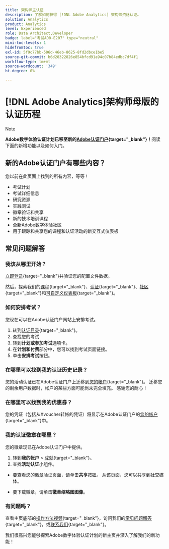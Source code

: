 ```yaml
---
title: 架构师主认证
description: 了解如何获得 [!DNL Adobe Analytics] 架构师资格认证。
solution: Analytics
product: Analytics
level: Experienced
role: Data Architect,Developer
badge: label="考试AD0-E207" type="neutral"
mini-toc-levels: 1
hidefromtoc: true
exl-id: 5f9c77bb-506d-46eb-8625-8fd2dbce1be5
source-git-commit: b6d28322826e854bfcd91a94c07b84edbc7df4f1
workflow-type: tm+mt
source-wordcount: '349'
ht-degree: 0%

---
```


# [!DNL Adobe Analytics]架构师母版的认证历程

>[!NOTE]
>
>**Adobe数字体验认证计划已移至新的[Adobe认证门户](https://certification.adobe.com/){target="_blank"}！**&#x200B;阅读下面的新增功能以及如何入门。

## 新的Adobe认证门户有哪些内容？

您以前在此页面上找到的所有内容，等等！

* 考试计划
* 考试详细信息
* 研究资源
* 实践测试
* 徽章验证和共享
* 新的技术培训课程
* 全新Adobe数字体验社区
* 用于跟踪和共享您的课程和认证活动的新交互式仪表板

## 常见问题解答

### 我该从哪里开始？

[立即登录](https://certification.adobe.com/){target="_blank"}并验证您的配置文件数据。

然后，探索我们的[课程](https://certification.adobe.com/courses/?/courses){target="_blank"}、[认证](https://certification.adobe.com/certifications){target="_blank"}、[社区](https://certification.adobe.com/community/){target="_blank"}和[可自定义仪表板](https://certification.adobe.com/user/dashboard){target="_blank"}。

### 如何安排考试？

您现在可以在Adobe认证门户网站上安排考试。

1. 转到[认证目录](https://certification.adobe.com/certifications){target="_blank"}。
2. 查找您的考试
3. 转到&#x200B;**计划或参加考试**&#x200B;选项卡。
4. 在&#x200B;**计划和付费**&#x200B;部分中，您可以找到考试页面链接。
5. 单击&#x200B;**安排考试**&#x200B;按钮。

### 在哪里可以找到我的认证历史记录？

您的活动认证已在Adobe认证门户上迁移到[您的帐户](https://certification.adobe.com/user/certifications){target="_blank"}。 迁移您的剩余用户数据时，帐户的某些方面可能尚未完全填充。 感谢您的耐心！

### 在哪里可以找到我的优惠券？

您的凭证（包括从Xvoucher转帐的凭证）将显示在Adobe认证门户的[您的帐户](https://certification.adobe.com/user/purchases){target="_blank"}中。

### 我的认证徽章在哪里？

您的徽章现已在Adobe认证门户中提供。

1. 转到&#x200B;**我的帐户** > [成就](https://certification.adobe.com/user/achievements?%2Fuser%2Fachievements){target="_blank"}。
2. 查找&#x200B;**活动认证**&#x200B;小组件。

* 要查看您的徽章验证页面，请单击&#x200B;**共享**&#x200B;按钮。 从该页面，您可以共享到社交媒体。

* 要下载徽章，请单击&#x200B;**徽章缩略图图像**。

### 有问题吗？

查看主页底部的[操作方法视频](https://certification.adobe.com/#){target="_blank"}，访问我们的[常见问题解答](https://certification.adobe.com/support/faq){target="_blank"}，或[联系我们](https://certification.adobe.com/support/contactus){target="_blank"}。

我们很高兴您能够探索Adobe数字体验认证计划的新主页并深入了解我们的新功能！

